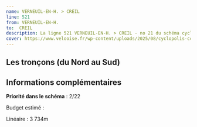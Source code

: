 ```yaml
---
name: VERNEUIL-EN-H. > CREIL
line: 521
from: VERNEUIL-EN-H. 
to:  CREIL 
description: La ligne 521 VERNEUIL-EN-H. > CREIL - no 21 du schéma cyclable de la CCPOH  relie VERNEUIL-EN-H.  à CREIL 
cover: https://www.velooise.fr/wp-content/uploads/2025/08/cyclopolis-ccpoh-21.jpg
---
```

## Les tronçons (du Nord au Sud)

## Informations complémentaires

**Priorité dans le schéma** : 2/22 


Budget estimé : 

Linéaire : 3 734m

